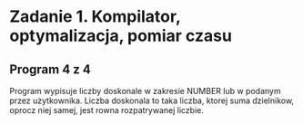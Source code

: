 # Zadanie 1.  Kompilator, optymalizacja, pomiar czasu
## Program 4 z 4
Program wypisuje liczby doskonale w zakresie NUMBER lub w podanym przez użytkownika. Liczba doskonala to taka liczba, ktorej suma dzielnikow, oprocz niej samej, jest rowna rozpatrywanej liczbie.